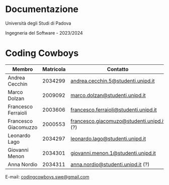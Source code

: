 # Documentazione
Università degli Studi di Padova

Ingegneria del Software - 2023/2024

# Coding Cowboys
| Membro            | Matricola     | Contatto |
|------------       |-----------    |----------|
Andrea Cecchin      | 2034299       | andrea.cecchin.5@studenti.unipd.it
Marco Dolzan        | 2009092       | marco.dolzan@studenti.unipd.it
Francesco Ferraioli | 2003606       | francesco.ferraioli@studenti.unipd.it
Francesco Giacomuzzo| 2000553       | francesco.giacomuzo@studenti.unipd.it (?)
Leonardo Lago       | 2034297       | leonardo.lago@studenti.unipd.it
Giovanni Menon      | 2034301       | giovanni.menon.1@studenti.unipd.it
Anna Nordio         | 2034311       | anna.nordio@studenti.unipd.it (?)

E-mail: codingcowboys.swe@gmail.com
